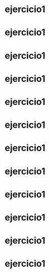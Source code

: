 # ejercicio1
# ejercicio1
# ejercicio1
# ejercicio1
# ejercicio1
# ejercicio1
# ejercicio1
# ejercicio1
# ejercicio1
# ejercicio1
# ejercicio1
# ejercicio1
